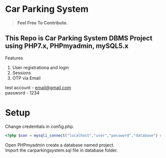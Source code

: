 # Car Parking System

>**Feel Free To Contribute.**

## This Repo is Car Parking System DBMS Project using PHP7.x, PHPmyadmin, mySQL5.x  
  
Features  

1. User registrationa and login 
2. Sessions  
3. OTP via Email  

test account - email@gmail.com  
password - 1234  

# Setup  

Change credentials in config.php.  

```php  
<?php $con = mysqli_connect("localhost","user","password","database") or die(mysqli_error()); ?>  
```  

Open PHPmyadmin create a database named project.  
Import the carparkingsystem.sql file in database folder.
 
